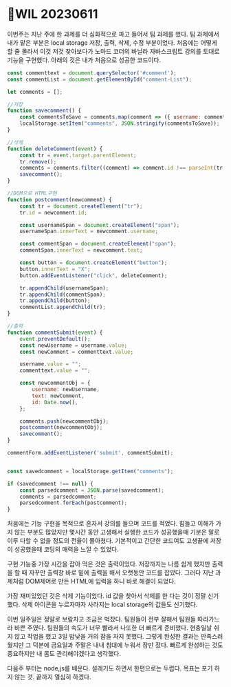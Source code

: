 # 📌WIL 20230611

이번주는 지난 주에 한 과제를 더 심화적으로 파고 들어서 팀 과제를 했다. 팀 과제에서 내가 맡은 부분은 local storage 저장, 출력, 삭제, 수정 부분이었다. 처음에는 어떻게 할 줄 몰라서 이것 저것 찾아보다가 노마드 코더의 바닐라 자바스크립트 강의를 토대로 기능을 구현했다. 아래의 것은 내가 처음으로 성공한 코드이다.

```javascript
const commenttext = document.querySelector('#comment');
const commentList = document.getElementById("comment-List");

let comments = [];

//저장
function savecomment() {
    const commentsToSave = comments.map(comment => ({ username: comment.username, text: comment.text, id: comment.id }));
    localStorage.setItem("comments", JSON.stringify(commentsToSave));
}

//삭제
function deleteComment(event) {
    const tr = event.target.parentElement;
    tr.remove();
    comments = comments.filter((comment) => comment.id !== parseInt(tr.id));
    savecomment();
}

//DOM으로 HTML구현
function postcomment(newcomment) {
    const tr = document.createElement("tr");
    tr.id = newcomment.id;

    const usernameSpan = document.createElement("span");
    usernameSpan.innerText = newcomment.username;

    const commentSpan = document.createElement("span");
    commentSpan.innerText = newcomment.text;

    const button = document.createElement("button");
    button.innerText = "X";
    button.addEventListener("click", deleteComment);

    tr.appendChild(usernameSpan);
    tr.appendChild(commentSpan);
    tr.appendChild(button);
    commentList.appendChild(tr);
}

//출력
function commentSubmit(event) {
    event.preventDefault();
    const newUsername = username.value;
    const newComment = commenttext.value;

    username.value = "";
    commenttext.value = "";

    const newcommentObj = {
        username: newUsername,
        text: newComment,
        id: Date.now(),
    };

    comments.push(newcommentObj);
    postcomment(newcommentObj);
    savecomment();
}

commentForm.addEventListener('submit', commentSubmit);


const savedcomment = localStorage.getItem("comments");

if (savedcomment !== null) {
    const parsedcomment = JSON.parse(savedcomment);
    comments = parsedcomment;
    parsedcomment.forEach(postcomment);
}
```

처음에는 기능 구현을 목적으로 혼자서 강의를 들으며 코드를 적었다. 힘들고 이해가 가지 않는 부분도 많았지만 몇시간 동안 고생해서 실행한 코드가 성공했을때 기분은 말로 이루 다할 수 없을 정도의 전율이 몰아쳤다. 기본적이고 간단한 코드여도 고생끝에 저장이 성공했을때 코딩의 매력을 느낄 수 있었다. 

구현 기능중 가장 시간을 잡아 먹은 것은 출력이었다. 저장까지는 나름 쉽게 했지만 출력을 할 때 자꾸만 출력창 바로 밑에 출력을 해서 오랫동안 코드를 잡았다. 그러다 지난 과제처럼 DOM제어로 만든 HTML에 입력을 하니 바로 해결이 되었다.

가장 재미있었던 것은 삭제 기능이었다. id 값을 찾아서 삭제를 한 다는 것이 정말 신기했다. 삭제 아이콘을 누르자마자 사라지는 local storage의 값들도 신기했다.

이번 일주일은 정말로 보람차고 조금은 벅찼다. 팀원들이 전부 잘해서 팀원들 따라가느라 바쁜 주였다. 팀원들의 속도가 너무 빨라서 나또한 더 빠르게 준비했다. 현충일날 쉬지 않고 작업을 했고 3일 밤낮을 거의 잠을 자지 못했다. 그렇게 완성한 결과는 만족스러웠지만 그 덕분에 금요일과 주말은 내내 침대에 누워서 잠만 잤다. 빠르게 완성하는 것도 중요하지만 내 몸도 관리해야겠다고 생각했다.

다음주 부터는 node,js를 배운다. 설레기도 하면서 한편으로는 두렵다. 목표는 포기 하지 않는 것. 끝까지 열심히 하겠다.